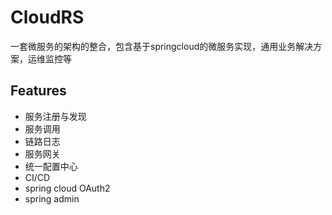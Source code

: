 # CloudRS
一套微服务的架构的整合，包含基于springcloud的微服务实现，通用业务解决方案，运维监控等

## Features
* 服务注册与发现
* 服务调用
* 链路日志
* 服务网关
* 统一配置中心
* CI/CD
* spring cloud OAuth2
* spring admin